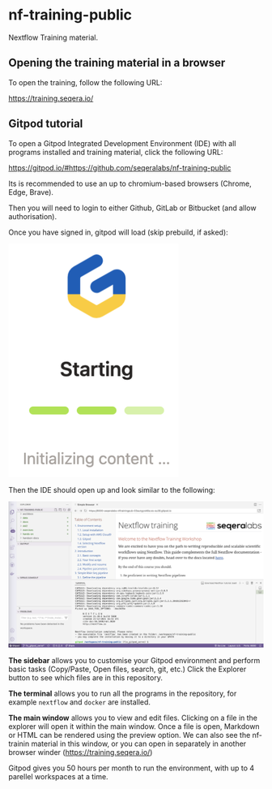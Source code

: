 # nf-training-public

Nextflow Training material. 

## Opening the training material in a browser

To open the training, follow the following URL:

https://training.seqera.io/

## Gitpod tutorial

To open a Gitpod Integrated Development Environment (IDE) with all programs installed and training material, click the following URL:

https://gitpod.io/#https://github.com/seqeralabs/nf-training-public

Its is recommended to use an up to chromium-based browsers (Chrome, Edge, Brave).

Then you will need to login to either Github, GitLab or Bitbucket (and allow authorisation). 

Once you have signed in, gitpod will load (skip prebuild, if asked):

![PNG](/asciidocs/img/gitpod.png)

Then the IDE should open up and look similar to the following:

![PNG](/asciidocs/img/gitpod.welcome.png)

**The sidebar** allows you to customise your Gitpod environment and perform basic tasks (Copy/Paste, Open files, search, git, etc.) Click the Explorer button to see which files are in this repository.

**The terminal** allows you to run all the programs in the repository, for example `nextflow` and `docker` are installed. 

**The main window** allows you to view and edit files. Clicking on a file in the explorer will open it within the main window. Once a file is open, Markdown or HTML can be rendered using the preview option. We can also see the nf-trainin material in this window, or you can open in separately in another browser winder (https://training.seqera.io/)

Gitpod gives you 50 hours per month to run the environment, with up to 4 parellel workspaces at a time.
